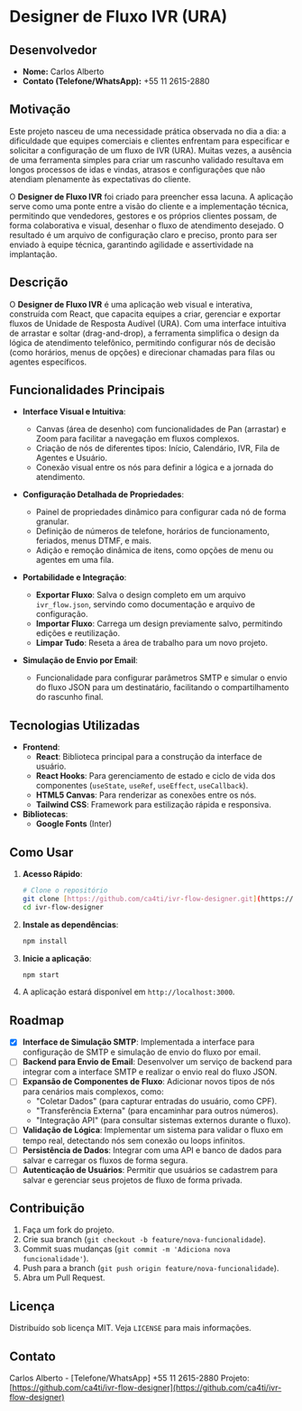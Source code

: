 # Designer de Fluxo IVR (URA)

## Desenvolvedor

* **Nome:** Carlos Alberto
* **Contato (Telefone/WhatsApp):** +55 11 2615-2880

## Motivação

Este projeto nasceu de uma necessidade prática observada no dia a dia: a dificuldade que equipes comerciais e clientes enfrentam para especificar e solicitar a configuração de um fluxo de IVR (URA). Muitas vezes, a ausência de uma ferramenta simples para criar um rascunho validado resultava em longos processos de idas e vindas, atrasos e configurações que não atendiam plenamente às expectativas do cliente.

O **Designer de Fluxo IVR** foi criado para preencher essa lacuna. A aplicação serve como uma ponte entre a visão do cliente e a implementação técnica, permitindo que vendedores, gestores e os próprios clientes possam, de forma colaborativa e visual, desenhar o fluxo de atendimento desejado. O resultado é um arquivo de configuração claro e preciso, pronto para ser enviado à equipe técnica, garantindo agilidade e assertividade na implantação.

## Descrição

O **Designer de Fluxo IVR** é uma aplicação web visual e interativa, construída com React, que capacita equipes a criar, gerenciar e exportar fluxos de Unidade de Resposta Audível (URA). Com uma interface intuitiva de arrastar e soltar (drag-and-drop), a ferramenta simplifica o design da lógica de atendimento telefônico, permitindo configurar nós de decisão (como horários, menus de opções) e direcionar chamadas para filas ou agentes específicos.

## Funcionalidades Principais

* **Interface Visual e Intuitiva**:
    * Canvas (área de desenho) com funcionalidades de Pan (arrastar) e Zoom para facilitar a navegação em fluxos complexos.
    * Criação de nós de diferentes tipos: Início, Calendário, IVR, Fila de Agentes e Usuário.
    * Conexão visual entre os nós para definir a lógica e a jornada do atendimento.

* **Configuração Detalhada de Propriedades**:
    * Painel de propriedades dinâmico para configurar cada nó de forma granular.
    * Definição de números de telefone, horários de funcionamento, feriados, menus DTMF, e mais.
    * Adição e remoção dinâmica de itens, como opções de menu ou agentes em uma fila.

* **Portabilidade e Integração**:
    * **Exportar Fluxo**: Salva o design completo em um arquivo `ivr_flow.json`, servindo como documentação e arquivo de configuração.
    * **Importar Fluxo**: Carrega um design previamente salvo, permitindo edições e reutilização.
    * **Limpar Tudo**: Reseta a área de trabalho para um novo projeto.

* **Simulação de Envio por Email**:
    * Funcionalidade para configurar parâmetros SMTP e simular o envio do fluxo JSON para um destinatário, facilitando o compartilhamento do rascunho final.

## Tecnologias Utilizadas

* **Frontend**:
    * **React**: Biblioteca principal para a construção da interface de usuário.
    * **React Hooks**: Para gerenciamento de estado e ciclo de vida dos componentes (`useState`, `useRef`, `useEffect`, `useCallback`).
    * **HTML5 Canvas**: Para renderizar as conexões entre os nós.
    * **Tailwind CSS**: Framework para estilização rápida e responsiva.
* **Bibliotecas**:
    * **Google Fonts** (Inter)

## Como Usar

1.  **Acesso Rápido**:
    ```bash
    # Clone o repositório
    git clone [https://github.com/ca4ti/ivr-flow-designer.git](https://github.com/ca4ti/ivr-flow-designer.git)
    cd ivr-flow-designer
    ```
2.  **Instale as dependências**:
    ```bash
    npm install
    ```
3.  **Inicie a aplicação**:
    ```bash
    npm start
    ```
4.  A aplicação estará disponível em `http://localhost:3000`.

## Roadmap

-   [x] **Interface de Simulação SMTP**: Implementada a interface para configuração de SMTP e simulação de envio do fluxo por email.
-   [ ] **Backend para Envio de Email**: Desenvolver um serviço de backend para integrar com a interface SMTP e realizar o envio real do fluxo JSON.
-   [ ] **Expansão de Componentes de Fluxo**: Adicionar novos tipos de nós para cenários mais complexos, como:
    -   "Coletar Dados" (para capturar entradas do usuário, como CPF).
    -   "Transferência Externa" (para encaminhar para outros números).
    -   "Integração API" (para consultar sistemas externos durante o fluxo).
-   [ ] **Validação de Lógica**: Implementar um sistema para validar o fluxo em tempo real, detectando nós sem conexão ou loops infinitos.
-   [ ] **Persistência de Dados**: Integrar com uma API e banco de dados para salvar e carregar os fluxos de forma segura.
-   [ ] **Autenticação de Usuários**: Permitir que usuários se cadastrem para salvar e gerenciar seus projetos de fluxo de forma privada.

## Contribuição

1.  Faça um fork do projeto.
2.  Crie sua branch (`git checkout -b feature/nova-funcionalidade`).
3.  Commit suas mudanças (`git commit -m 'Adiciona nova funcionalidade'`).
4.  Push para a branch (`git push origin feature/nova-funcionalidade`).
5.  Abra um Pull Request.

## Licença

Distribuído sob licença MIT. Veja `LICENSE` para mais informações.

## Contato

Carlos Alberto - [Telefone/WhatsApp] +55 11 2615-2880
Projeto: [https://github.com/ca4ti/ivr-flow-designer](https://github.com/ca4ti/ivr-flow-designer)

